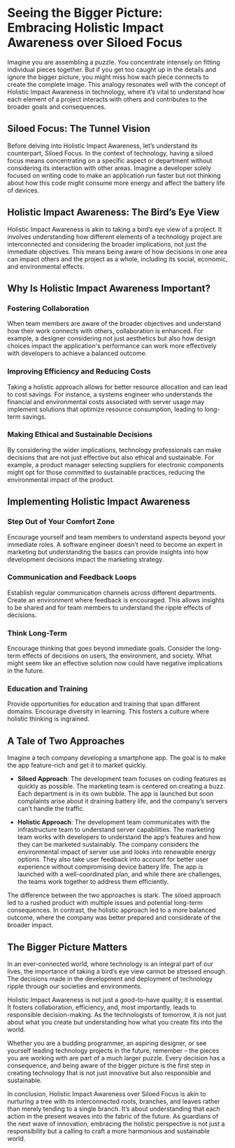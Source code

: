 # Seeing the Bigger Picture: Embracing Holistic Impact Awareness over Siloed Focus

Imagine you are assembling a puzzle. You concentrate intensely on fitting individual pieces together. But if you get too caught up in the details and ignore the bigger picture, you might miss how each piece connects to create the complete image. This analogy resonates well with the concept of Holistic Impact Awareness in technology, where it’s vital to understand how each element of a project interacts with others and contributes to the broader goals and consequences.

## Siloed Focus: The Tunnel Vision

Before delving into Holistic Impact Awareness, let’s understand its counterpart, Siloed Focus. In the context of technology, having a siloed focus means concentrating on a specific aspect or department without considering its interaction with other areas. Imagine a developer solely focused on writing code to make an application run faster but not thinking about how this code might consume more energy and affect the battery life of devices.

## Holistic Impact Awareness: The Bird’s Eye View

Holistic Impact Awareness is akin to taking a bird’s eye view of a project. It involves understanding how different elements of a technology project are interconnected and considering the broader implications, not just the immediate objectives. This means being aware of how decisions in one area can impact others and the project as a whole, including its social, economic, and environmental effects.

## Why Is Holistic Impact Awareness Important?

### Fostering Collaboration

When team members are aware of the broader objectives and understand how their work connects with others, collaboration is enhanced. For example, a designer considering not just aesthetics but also how design choices impact the application's performance can work more effectively with developers to achieve a balanced outcome.

### Improving Efficiency and Reducing Costs

Taking a holistic approach allows for better resource allocation and can lead to cost savings. For instance, a systems engineer who understands the financial and environmental costs associated with server usage may implement solutions that optimize resource consumption, leading to long-term savings.

### Making Ethical and Sustainable Decisions

By considering the wider implications, technology professionals can make decisions that are not just effective but also ethical and sustainable. For example, a product manager selecting suppliers for electronic components might opt for those committed to sustainable practices, reducing the environmental impact of the product.

## Implementing Holistic Impact Awareness

### Step Out of Your Comfort Zone

Encourage yourself and team members to understand aspects beyond your immediate roles. A software engineer doesn’t need to become an expert in marketing but understanding the basics can provide insights into how development decisions impact the marketing strategy.

### Communication and Feedback Loops

Establish regular communication channels across different departments. Create an environment where feedback is encouraged. This allows insights to be shared and for team members to understand the ripple effects of decisions.

### Think Long-Term

Encourage thinking that goes beyond immediate goals. Consider the long-term effects of decisions on users, the environment, and society. What might seem like an effective solution now could have negative implications in the future.

### Education and Training

Provide opportunities for education and training that span different domains. Encourage diversity in learning. This fosters a culture where holistic thinking is ingrained.

## A Tale of Two Approaches

Imagine a tech company developing a smartphone app. The goal is to make the app feature-rich and get it to market quickly.

- **Siloed Approach**: The development team focuses on coding features as quickly as possible. The marketing team is centered on creating a buzz. Each department is in its own bubble. The app is launched but soon complaints arise about it draining battery life, and the company’s servers can’t handle the traffic.

- **Holistic Approach**: The development team communicates with the infrastructure team to understand server capabilities. The marketing team works with developers to understand the app’s features and how they can be marketed sustainably. The company considers the environmental impact of server use and looks into renewable energy options. They also take user feedback into account for better user experience without compromising device battery life. The app is launched with a well-coordinated plan, and while there are challenges, the teams work together to address them efficiently.

The difference between the two approaches is stark. The siloed approach led to a rushed product with multiple issues and potential long-term consequences. In contrast, the holistic approach led to a more balanced outcome, where the company was better prepared and considerate of the broader impact.

## The Bigger Picture Matters

In an ever-connected world, where technology is an integral part of our lives, the importance of taking a bird’s eye view cannot be stressed enough. The decisions made in the development and deployment of technology ripple through our societies and environments.

Holistic Impact Awareness is not just a good-to-have quality; it is essential. It fosters collaboration, efficiency, and, most importantly, leads to responsible decision-making. As the technologists of tomorrow, it is not just about what you create but understanding how what you create fits into the world.

Whether you are a budding programmer, an aspiring designer, or see yourself leading technology projects in the future, remember – the pieces you are working with are part of a much larger puzzle. Every decision has a consequence, and being aware of the bigger picture is the first step in creating technology that is not just innovative but also responsible and sustainable.

In conclusion, Holistic Impact Awareness over Siloed Focus is akin to nurturing a tree with its interconnected roots, branches, and leaves rather than merely tending to a single branch. It’s about understanding that each action in the present weaves into the fabric of the future. As guardians of the next wave of innovation, embracing the holistic perspective is not just a responsibility but a calling to craft a more harmonious and sustainable world.


